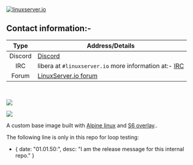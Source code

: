 <!-- DO NOT EDIT THIS FILE MANUALLY  -->
<!-- Please read the https://github.com/linuxserver/docker-baseimage-alpine/blob/3.15/.github/CONTRIBUTING.md -->

[linuxserverurl]: https://linuxserver.io
[forumurl]: https://forum.linuxserver.io
[ircurl]: https://mibbit.com/?server=irc.libera.chat&channel=%23linuxserver.io
[appurl]: https://alpinelinux.org

[![linuxserver.io](https://raw.githubusercontent.com/linuxserver/docker-templates/master/linuxserver.io/img/linuxserver_medium.png?v=4&s=4000)][linuxserverurl]

## Contact information:-

| Type | Address/Details |
| :---: | --- |
| Discord | [Discord](https://discord.gg/YWrKVTn) |
| IRC | libera at `#linuxserver.io` more information at:- [IRC][ircurl]
| Forum | [LinuxServer.io forum][forumurl] |

&nbsp;
&nbsp;

[![](https://images.microbadger.com/badges/image/lsiobase/alpine.svg)](https://microbadger.com/images/lsiobase/alpine "Get your own image badge on microbadger.com")

[![](https://raw.githubusercontent.com/linuxserver/docker-templates/master/linuxserver.io/img/Dockerfile-Link-green.png)](https://github.com/linuxserver/docker-baseimage-alpine/blob/master/Dockerfile)

A custom base image built with [Alpine linux][appurl] and [S6 overlay](https://github.com/just-containers/s6-overlay)..

The following line is only in this repo for loop testing:

- { date: "01.01.50:", desc: "I am the release message for this internal repo." }
